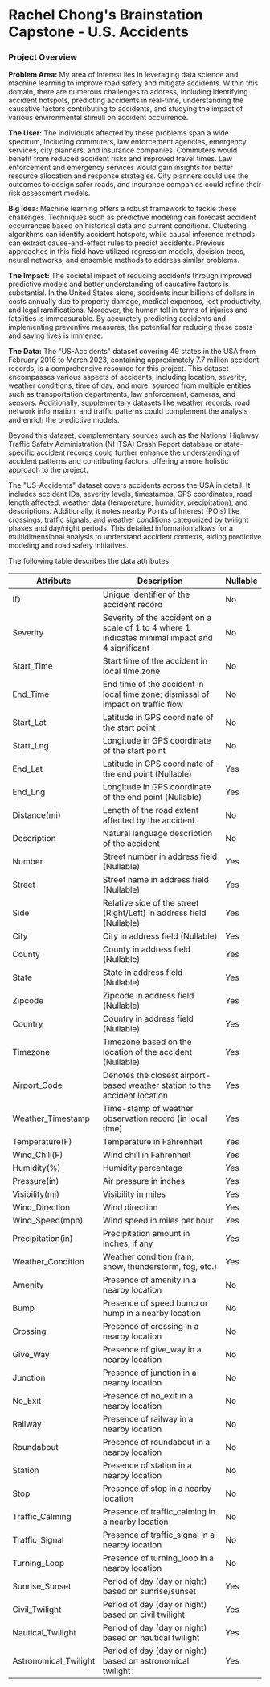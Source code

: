 # Rachel Chong's Brainstation Capstone - U.S. Accidents

### Project Overview
**Problem Area:** My area of interest lies in leveraging data science and machine learning to improve road safety and mitigate accidents. Within this domain, there are numerous challenges to address, including identifying accident hotspots, predicting accidents in real-time, understanding the causative factors contributing to accidents, and studying the impact of various environmental stimuli on accident occurrence.

**The User:** The individuals affected by these problems span a wide spectrum, including commuters, law enforcement agencies, emergency services, city planners, and insurance companies. Commuters would benefit from reduced accident risks and improved travel times. Law enforcement and emergency services would gain insights for better resource allocation and response strategies. City planners could use the outcomes to design safer roads, and insurance companies could refine their risk assessment models.

**Big Idea:** Machine learning offers a robust framework to tackle these challenges. Techniques such as predictive modeling can forecast accident occurrences based on historical data and current conditions. Clustering algorithms can identify accident hotspots, while causal inference methods can extract cause-and-effect rules to predict accidents. Previous approaches in this field have utilized regression models, decision trees, neural networks, and ensemble methods to address similar problems.

**The Impact:** The societal impact of reducing accidents through improved predictive models and better understanding of causative factors is substantial. In the United States alone, accidents incur billions of dollars in costs annually due to property damage, medical expenses, lost productivity, and legal ramifications. Moreover, the human toll in terms of injuries and fatalities is immeasurable. By accurately predicting accidents and implementing preventive measures, the potential for reducing these costs and saving lives is immense.

**The Data:** The "US-Accidents" dataset covering 49 states in the USA from February 2016 to March 2023, containing approximately 7.7 million accident records, is a comprehensive resource for this project. This dataset encompasses various aspects of accidents, including location, severity, weather conditions, time of day, and more, sourced from multiple entities such as transportation departments, law enforcement, cameras, and sensors. Additionally, supplementary datasets like weather records, road network information, and traffic patterns could complement the analysis and enrich the predictive models.

Beyond this dataset, complementary sources such as the National Highway Traffic Safety Administration (NHTSA) Crash Report database or state-specific accident records could further enhance the understanding of accident patterns and contributing factors, offering a more holistic approach to the project.

The "US-Accidents" dataset covers accidents across the USA in detail. It includes accident IDs, severity levels, timestamps, GPS coordinates, road length affected, weather data (temperature, humidity, precipitation), and descriptions. Additionally, it notes nearby Points of Interest (POIs) like crossings, traffic signals, and weather conditions categorized by twilight phases and day/night periods. This detailed information allows for a multidimensional analysis to understand accident contexts, aiding predictive modeling and road safety initiatives.

The following table describes the data attributes:

| Attribute             | Description                                                                                           | Nullable |
|-----------------------|-------------------------------------------------------------------------------------------------------|----------|
| ID                    | Unique identifier of the accident record                                                               | No       |
| Severity              | Severity of the accident on a scale of 1 to 4 where 1 indicates minimal impact and 4 significant     | No       |
| Start_Time            | Start time of the accident in local time zone                                                          | No       |
| End_Time              | End time of the accident in local time zone; dismissal of impact on traffic flow                       | No       |
| Start_Lat             | Latitude in GPS coordinate of the start point                                                          | No       |
| Start_Lng             | Longitude in GPS coordinate of the start point                                                         | No       |
| End_Lat               | Latitude in GPS coordinate of the end point (Nullable)                                                 | Yes      |
| End_Lng               | Longitude in GPS coordinate of the end point (Nullable)                                                | Yes      |
| Distance(mi)          | Length of the road extent affected by the accident                                                     | No       |
| Description           | Natural language description of the accident                                                           | No       |
| Number                | Street number in address field (Nullable)                                                              | Yes      |
| Street                | Street name in address field (Nullable)                                                                | Yes      |
| Side                  | Relative side of the street (Right/Left) in address field (Nullable)                                   | Yes      |
| City                  | City in address field (Nullable)                                                                       | Yes      |
| County                | County in address field (Nullable)                                                                     | Yes      |
| State                 | State in address field (Nullable)                                                                      | Yes      |
| Zipcode               | Zipcode in address field (Nullable)                                                                    | Yes      |
| Country               | Country in address field (Nullable)                                                                    | Yes      |
| Timezone              | Timezone based on the location of the accident (Nullable)                                              | Yes      |
| Airport_Code          | Denotes the closest airport-based weather station to the accident location                             | Yes      |
| Weather_Timestamp     | Time-stamp of weather observation record (in local time)                                                | Yes      |
| Temperature(F)        | Temperature in Fahrenheit                                                                             | Yes      |
| Wind_Chill(F)         | Wind chill in Fahrenheit                                                                              | Yes      |
| Humidity(%)           | Humidity percentage                                                                                    | Yes      |
| Pressure(in)          | Air pressure in inches                                                                                 | Yes      |
| Visibility(mi)        | Visibility in miles                                                                                    | Yes      |
| Wind_Direction        | Wind direction                                                                                         | Yes      |
| Wind_Speed(mph)       | Wind speed in miles per hour                                                                           | Yes      |
| Precipitation(in)     | Precipitation amount in inches, if any                                                                 | Yes      |
| Weather_Condition     | Weather condition (rain, snow, thunderstorm, fog, etc.)                                                 | Yes      |
| Amenity               | Presence of amenity in a nearby location                                                               | No       |
| Bump                  | Presence of speed bump or hump in a nearby location                                                    | No       |
| Crossing              | Presence of crossing in a nearby location                                                              | No       |
| Give_Way              | Presence of give_way in a nearby location                                                              | No       |
| Junction              | Presence of junction in a nearby location                                                              | No       |
| No_Exit               | Presence of no_exit in a nearby location                                                               | No       |
| Railway               | Presence of railway in a nearby location                                                               | No       |
| Roundabout            | Presence of roundabout in a nearby location                                                            | No       |
| Station               | Presence of station in a nearby location                                                               | No       |
| Stop                  | Presence of stop in a nearby location                                                                  | No       |
| Traffic_Calming       | Presence of traffic_calming in a nearby location                                                       | No       |
| Traffic_Signal        | Presence of traffic_signal in a nearby location                                                        | No       |
| Turning_Loop          | Presence of turning_loop in a nearby location                                                          | No       |
| Sunrise_Sunset        | Period of day (day or night) based on sunrise/sunset                                                   | Yes      |
| Civil_Twilight        | Period of day (day or night) based on civil twilight                                                   | Yes      |
| Nautical_Twilight     | Period of day (day or night) based on nautical twilight                                                | Yes      |
| Astronomical_Twilight | Period of day (day or night) based on astronomical twilight                                            | Yes      |



